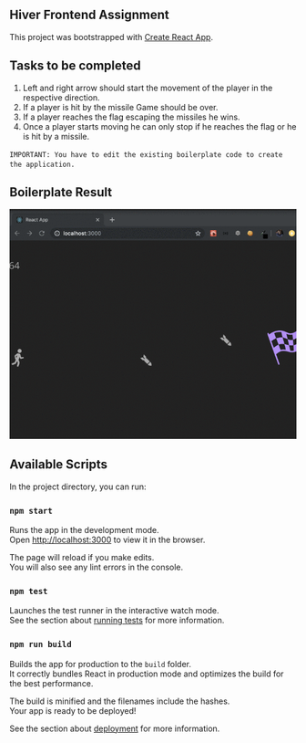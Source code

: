## Hiver Frontend Assignment 

This project was bootstrapped with [Create React App](https://github.com/facebook/create-react-app).

## Tasks to be completed
1. Left and right arrow should start the movement of the player in the respective direction.
2. If a player is hit by the missile Game should be over.
3. If a player reaches the flag escaping the missiles he wins.
4. Once a player starts moving he can only stop if he reaches the flag or he is hit by a missile.

`IMPORTANT: You have to edit the existing boilerplate code to create the application.`

## Boilerplate Result

![](public/game.gif)

## Available Scripts

In the project directory, you can run:

### `npm start`

Runs the app in the development mode.<br>
Open [http://localhost:3000](http://localhost:3000) to view it in the browser.

The page will reload if you make edits.<br>
You will also see any lint errors in the console.

### `npm test`

Launches the test runner in the interactive watch mode.<br>
See the section about [running tests](https://facebook.github.io/create-react-app/docs/running-tests) for more information.

### `npm run build`

Builds the app for production to the `build` folder.<br>
It correctly bundles React in production mode and optimizes the build for the best performance.

The build is minified and the filenames include the hashes.<br>
Your app is ready to be deployed!

See the section about [deployment](https://facebook.github.io/create-react-app/docs/deployment) for more information.

